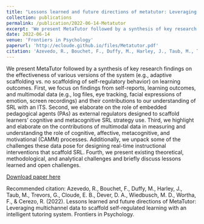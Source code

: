 ```yaml
---
title: "Lessons learned and future directions of metatutor: Leveraging multichannel data to scaffold self-regulated learning with an intelligent tutoring system"
collection: publications
permalink: /publication/2022-06-14-Metatutor
excerpt: 'We present MetaTutor followed by a synthesis of key research findings on the effectiveness of various versions of the system (e.g., adaptive scaffolding vs. no scaffolding of self-regulatory behavior) on learning outcomes. First, we focus on findings from self-reports, learning outcomes, and multimodal data (e.g., log files, eye tracking, facial expressions of emotion, screen recordings) and their contributions to our understanding of SRL with an ITS. Second, we elaborate on the role of embedded pedagogical agents (PAs) as external regulators designed to scaffold learners’ cognitive and metacognitive SRL strategy use. Third, we highlight and elaborate on the contributions of multimodal data in measuring and understanding the role of cognitive, affective, metacognitive, and motivational (CAMM) processes. Additionally, we unpack some of the challenges these data pose for designing real-time instructional interventions that scaffold SRL. Fourth, we present existing theoretical, methodological, and analytical challenges and briefly discuss lessons learned and open challenges.'
date: 2022-06-14
venue: 'Frontiers in Psychology'
paperurl: 'http://ecloude.github.io/files/Metatutor.pdf'
citation: 'Azevedo, R., Bouchet, F., Duffy, M., Harley, J., Taub, M., Trevors, G., Cloude, E. B., Dever, D. A., Wiedbusch, M. D., Wortha, F., &amp; Cerezo, R. (2022). Lessons learned and future directions of MetaTutor: Leveraging multichannel data to scaffold self-regulated learning with an intelligent tutoring system. Frontiers in Psychology.'
---
```

We present MetaTutor followed by a synthesis of key research findings on the effectiveness of various versions of the system (e.g., adaptive scaffolding vs. no scaffolding of self-regulatory behavior) on learning outcomes. First, we focus on findings from self-reports, learning outcomes, and multimodal data (e.g., log files, eye tracking, facial expressions of emotion, screen recordings) and their contributions to our understanding of SRL with an ITS. Second, we elaborate on the role of embedded pedagogical agents (PAs) as external regulators designed to scaffold learners’ cognitive and metacognitive SRL strategy use. Third, we highlight and elaborate on the contributions of multimodal data in measuring and understanding the role of cognitive, affective, metacognitive, and motivational (CAMM) processes. Additionally, we unpack some of the challenges these data pose for designing real-time instructional interventions that scaffold SRL. Fourth, we present existing theoretical, methodological, and analytical challenges and briefly discuss lessons learned and open challenges.

[Download paper here](http://ecloude.github.io/files/Metatutor.pdf)

Recommended citation: Azevedo, R., Bouchet, F., Duffy, M., Harley, J., Taub, M., Trevors, G., Cloude, E. B., Dever, D. A., Wiedbusch, M. D., Wortha, F., & Cerezo, R. (2022). Lessons learned and future directions of MetaTutor: Leveraging multichannel data to scaffold self-regulated learning with an intelligent tutoring system. Frontiers in Psychology.